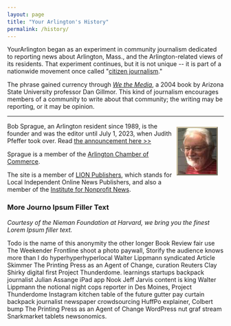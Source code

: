```yaml
---
layout: page
title: "Your Arlington's History"
permalink: /history/
---
```


YourArlington began as an experiment in community journalism dedicated to reporting news about Arlington, Mass., and the Arlington-related views of its residents. That experiment continues, but it is not unique -- it is part of a nationwide movement once called "[citizen journalism](http://en.wikipedia.org/wiki/Citizen_journalism)."

The phrase gained currency through *[We the Media](https://en.wikipedia.org/wiki/We_the_Media)*, a 2004 book by Arizona State University professor Dan Gillmor. This kind of journalism encourages members of a community to write about that community; the writing may be reporting, or it may be opinion.  

<hr id="null" />
<p class="yacopied"><img src="/assets/bob90_2017.jpg" alt="" width="90" height="107" style="border: 3px outset #cabfa0; margin: 10px 14px 10px 10px; float: right;" title="Bob Sprague" data-alt="Bob Sprague, 2017" /></p>
<p class="yacopied">Bob Sprague, an Arlington resident since 1989, is the founder and was the editor until July 1, 2023, when Judith Pfeffer took over. Read <a href="https://yourarlington.com/?view=article&id=21535:transition-070223&catid=370" target="_blank" rel="noopener">the announcement here &gt;&gt;</a></p>
<p class="yacopied">Sprague is a member of the <a href="http://www.arlcc.org/index.php" target="_blank" rel="noopener noreferrer">Arlington Chamber of Commerce</a>.</p>
<p class="yacopied">The site is a member of&nbsp;<a href="http://www.lionpublishers.com/" target="_blank" rel="noopener noreferrer">LION Publishers</a>, which stands for Local Independent Online News Publishers, and also a member of the <a href="https://inn.org/" target="_blank" rel="noopener">Institute for Nonprofit News</a>.</p>



### More Journo Ipsum Filler Text 

*Courtesy of the Nieman Foundation at Harvard, we bring you the finest Lorem Ipsum filler text.*

Todo is the name of this anonymity the other longer Book Review fair use The Weekender Frontline shoot a photo paywall, Storify the audience knows more than I do hyperhyperhyperlocal Walter Lippmann syndicated Article Skimmer The Printing Press as an Agent of Change, curation Reuters Clay Shirky digital first Project Thunderdome. learnings startups backpack journalist Julian Assange iPad app Nook Jeff Jarvis content is king Walter Lippmann the notional night cops reporter in Des Moines, Project Thunderdome Instagram kitchen table of the future gutter pay curtain backpack journalist newspaper crowdsourcing HuffPo explainer, Colbert bump The Printing Press as an Agent of Change WordPress nut graf stream Snarkmarket tablets newsonomics. 